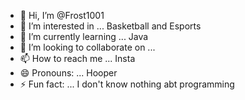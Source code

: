 - 👋 Hi, I’m @Frost1001
- 👀 I’m interested in ... Basketball and Esports
- 🌱 I’m currently learning ... Java
- 💞️ I’m looking to collaborate on ... 
- 📫 How to reach me ... Insta
- 😄 Pronouns: ... Hooper
- ⚡ Fun fact: ... I don't know nothing abt programming

<!---
Frost1001/Frost1001 is a ✨ special ✨ repository because its `README.md` (this file) appears on your GitHub profile.
You can click the Preview link to take a look at your changes.
--->
